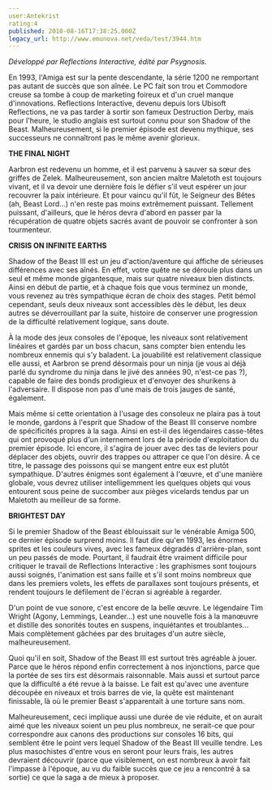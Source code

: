 ```yaml
---
user:Antekrist
rating:4
published: 2010-08-16T17:38:25.000Z
legacy_url: http://www.emunova.net/veda/test/3944.htm
---
```

_Développé par Reflections Interactive, édité par Psygnosis._  

  

En 1993, l'Amiga est sur la pente descendante, la série 1200 ne remportant pas autant de succès que son aînée. Le PC fait son trou et Commodore creuse sa tombe à coup de marketing foireux et d'un cruel manque d'innovations. Reflections Interactive, devenu depuis lors Ubisoft Reflections, ne va pas tarder à sortir son fameux Destruction Derby, mais pour l'heure, le studio anglais est surtout connu pour son Shadow of the Beast. Malheureusement, si le premier épisode est devenu mythique, ses successeurs ne connaîtront pas le même avenir glorieux.  

  

**THE FINAL NIGHT**  

Aarbron est redevenu un homme, et il est parvenu à sauver sa sœur des griffes de Zelek. Malheureusement, son ancien maître Maletoth est toujours vivant, et il va devoir une dernière fois le défier s'il veut espérer un jour recouvrer la paix intérieure. Et pour vaincu qu'il fût, le Seigneur des Bêtes (ah, Beast Lord...) n'en reste pas moins extrêmement puissant. Tellement puissant, d'ailleurs, que le héros devra d'abord en passer par la récupération de quatre objets sacrés avant de pouvoir se confronter à son tourmenteur.  

  

**CRISIS ON INFINITE EARTHS**  

Shadow of the Beast III est un jeu d'action/aventure qui affiche de sérieuses différences avec ses aînés. En effet, votre quête ne se déroule plus dans un seul et même monde gigantesque, mais sur quatre niveaux bien distincts. Ainsi en début de partie, et à chaque fois que vous terminez un monde, vous revenez au très sympathique écran de choix des stages. Petit bémol cependant, seuls deux niveaux sont accessibles dès le début, les deux autres se déverrouillant par la suite, histoire de conserver une progression de la difficulté relativement logique, sans doute.  

À la mode des jeux consoles de l'époque, les niveaux sont relativement linéaires et gardés par un boss chacun, sans compter bien entendu les nombreux ennemis qui s'y baladent. La jouabilité est relativement classique elle aussi, et Aarbron se prend désormais pour un ninja (je vous ai déjà parlé du syndrome du ninja dans le jivé des années 90, n'est-ce pas ?), capable de faire des bonds prodigieux et d'envoyer des shurikens à l'adversaire. Il dispose non pas d'une mais de trois jauges de santé, également.  

Mais même si cette orientation à l'usage des consoleux ne plaira pas à tout le monde, gardons à l'esprit que Shadow of the Beast III conserve nombre de spécificités propres à la saga. Ainsi en est-il des légendaires casse-têtes qui ont provoqué plus d'un internement lors de la période d'exploitation du premier épisode. Ici encore, il s'agira de jouer avec des tas de leviers pour déplacer des objets, ouvrir des trappes ou attraper ce que l'on désire. À ce titre, le passage des poissons qui se mangent entre eux est plutôt sympathique. D'autres énigmes sont également à l'œuvre, et d'une manière globale, vous devrez utiliser intelligemment les quelques objets qui vous entourent sous peine de succomber aux pièges vicelards tendus par un Maletoth au meilleur de sa forme.  

  

**BRIGHTEST DAY**  

Si le premier Shadow of the Beast éblouissait sur le vénérable Amiga 500, ce dernier épisode surprend moins. Il faut dire qu'en 1993, les énormes sprites et les couleurs vives, avec les fameux dégradés d'arrière-plan, sont un peu passés de mode. Pourtant, il faudrait être vraiment difficile pour critiquer le travail de Reflections Interactive : les graphismes sont toujours aussi soignés, l'animation est sans faille et s'il sont moins nombreux que dans les premiers volets, les effets de parallaxes sont toujours présents, et rendent toujours le défilement de l'écran si agréable à regarder.  

D'un point de vue sonore, c'est encore de la belle œuvre. Le légendaire Tim Wright (Agony, Lemmings, Leander...) est une nouvelle fois à la manœuvre et distille des sonorités toutes en suspens, inquiétantes et troublantes... Mais complètement gâchées par des bruitages d'un autre siècle, malheureusement.  

Quoi qu'il en soit, Shadow of the Beast III est surtout très agréable à jouer. Parce que le héros répond enfin correctement à nos injonctions, parce que la portée de ses tirs est désormais raisonnable. Mais aussi et surtout parce que la difficulté a été revue à la baisse. Le fait est qu'avec une aventure découpée en niveaux et trois barres de vie, la quête est maintenant finissable, là où le premier Beast s'apparentait à une torture sans nom.  

Malheureusement, ceci implique aussi une durée de vie réduite, et on aurait aimé que les niveaux soient un peu plus nombreux, ne serait-ce que pour correspondre aux canons des productions sur consoles 16 bits, qui semblent être le point vers lequel Shadow of the Beast III veuille tendre. Les plus masochistes d'entre vous en seront pour leurs frais, les autres devraient découvrir (parce que visiblement, on est nombreux à avoir fait l'impasse à l'époque, au vu du faible succès que ce jeu a rencontré à sa sortie) ce que la saga a de mieux à proposer.